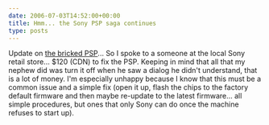 ```yaml
---
date: 2006-07-03T14:52:00+00:00
title: Hmm... the Sony PSP saga continues
type: posts
---
```

Update on [the bricked PSP](http://blogs.duncanmackenzie.net/duncanma/archive/2006/07/01/5634.aspx)... So I spoke to a someone at the local Sony retail store... $120 (CDN) to fix the PSP. Keeping in mind that all that my nephew did was turn it off when he saw a dialog he didn't understand, that is a lot of money. I'm especially unhappy because I know that this must be a common issue and a simple fix (open it up, flash the chips to the factory default firmware and then maybe re-update to the latest firmware... all simple procedures, but ones that only Sony can do once the machine refuses to start up).

